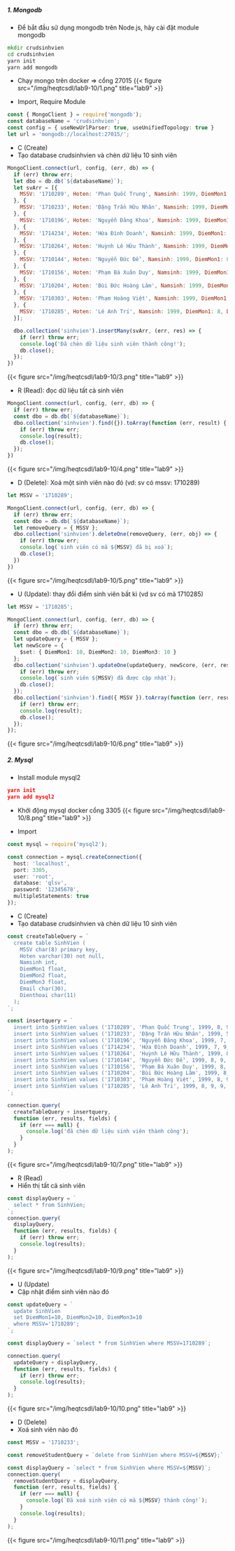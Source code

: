 ##### 1. Mongodb
- Để bắt đầu sử dụng mongodb trên Node.js, hãy cài đặt module mongodb
```cmd
mkdir crudsinhvien
cd crudsinhvien
yarn init
yarn add mongodb
```

- Chạy mongo trên docker => cổng 27015
{{< figure src="/img/heqtcsdl/lab9-10/1.png" title="lab9" >}}

- Import, Require Module
```ts
const { MongoClient } = require('mongodb');
const databaseName = 'crudsinhvien';
const config = { useNewUrlParser: true, useUnifiedTopology: true }
let url = 'mongodb://localhost:27015/';
```

- C (Create)
- Tạo database crudsinhvien và chèn dữ liệu 10 sinh viên
```js
MongoClient.connect(url, config, (err, db) => {
  if (err) throw err;
  let dbo = db.db(`${databaseName}`);
  let svArr = [{
    MSSV: '1710289', Hoten: 'Phan Quốc Trung', Namsinh: 1999, DiemMon1: 8, DiemMon2: 7, DiemMon3: 10, Email: '1710289@dlu.edu.vn', DienThoai: '0349981228'
  }, {
    MSSV: '1710233', Hoten: 'Đặng Trần Hữu Nhân', Namsinh: 1999, DiemMon1: 8, DiemMon2: 7, DiemMon3: 10, Email: '1710233@dlu.edu.vn', DienThoai: '0349981228'
  }, {
    MSSV: '1710196', Hoten: 'Nguyễn Đăng Khoa', Namsinh: 1999, DiemMon1: 8, DiemMon2: 7, DiemMon3: 10, Email: '1710196@dlu.edu.vn', DienThoai: '0349981228'
  }, {
    MSSV: '1714234', Hoten: 'Hứa Đình Doanh', Namsinh: 1999, DiemMon1: 8, DiemMon2: 7, DiemMon3: 10, Email: '1714234@dlu.edu.vn', DienThoai: '0349981228'
  }, {
    MSSV: '1710264', Hoten: 'Huỳnh Lê Hữu Thành', Namsinh: 1999, DiemMon1: 8, DiemMon2: 7, DiemMon3: 10, Email: '1710264@dlu.edu.vn', DienThoai: '0349981228'
  }, {
    MSSV: '1710144', Hoten: 'Nguyễn Đức Đề', Namsinh: 1999, DiemMon1: 8, DiemMon2: 7, DiemMon3: 10, Email: '1710144@dlu.edu.vn', DienThoai: '0349981228'
  }, {
    MSSV: '1710156', Hoten: 'Phạm Bá Xuân Duy', Namsinh: 1999, DiemMon1: 8, DiemMon2: 7, DiemMon3: 10, Email: '1710156@dlu.edu.vn', DienThoai: '0349981228'
  }, {
    MSSV: '1710204', Hoten: 'Bùi Đức Hoàng Lâm', Namsinh: 1999, DiemMon1: 8, DiemMon2: 7, DiemMon3: 10, Email: '1710204@dlu.edu.vn', DienThoai: '0349981228'
  }, {
    MSSV: '1710303', Hoten: 'Phạm Hoàng Việt', Namsinh: 1999, DiemMon1: 8, DiemMon2: 7, DiemMon3: 10, Email: '1710303@dlu.edu.vn', DienThoai: '0349981228'
  }, {
    MSSV: '1710285', Hoten: 'Lê Anh Trí', Namsinh: 1999, DiemMon1: 8, DiemMon2: 7, DiemMon3: 10, Email: '1710289@dlu.edu.vn', DienThoai: '0349981228'
  }];

  dbo.collection('sinhvien').insertMany(svArr, (err, res) => {
    if (err) throw err;
    console.log('Đã chèn dữ liệu sinh viên thành công!');
    db.close();
  });
})
```
{{< figure src="/img/heqtcsdl/lab9-10/3.png" title="lab9" >}}

- R (Read): đọc dữ liệu tất cả sinh viên
```js
MongoClient.connect(url, config, (err, db) => {
  if (err) throw err;
  const dbo = db.db(`${databaseName}`);
  dbo.collection('sinhvien').find({}).toArray(function (err, result) {
    if (err) throw err;
    console.log(result);
    db.close();
  });
})
```
{{< figure src="/img/heqtcsdl/lab9-10/4.png" title="lab9" >}}

- D (Delete): Xoá một sinh viên nào đó (vd: sv có mssv: 1710289)

```js
let MSSV = '1710289';

MongoClient.connect(url, config, (err, db) => {
  if (err) throw err;
  const dbo = db.db(`${databaseName}`);
  let removeQuery = { MSSV };
  dbo.collection('sinhvien').deleteOne(removeQuery, (err, obj) => {
    if (err) throw err;
    console.log(`sinh viên có mã ${MSSV} đã bị xoá`);
    db.close();
  })
})
```
{{< figure src="/img/heqtcsdl/lab9-10/5.png" title="lab9" >}}

- U (Update): thay đổi điểm sinh viên bất kì (vd sv có mã 1710285)

```ts
let MSSV = '1710285';

MongoClient.connect(url, config, (err, db) => {
  if (err) throw err;
  const dbo = db.db(`${databaseName}`);
  let updateQuery = { MSSV };
  let newScore = {
    $set: { DiemMon1: 10, DiemMon2: 10, DiemMon3: 10 }
  };
  dbo.collection('sinhvien').updateOne(updateQuery, newScore, (err, res) => {
    if (err) throw err;
    console.log(`sinh viên ${MSSV} đã được cập nhật`);
    db.close();
  });
  dbo.collection('sinhvien').find({ MSSV }).toArray(function (err, result) {
    if (err) throw err;
    console.log(result);
    db.close();
  });
});
```
{{< figure src="/img/heqtcsdl/lab9-10/6.png" title="lab9" >}}

##### 2. Mysql
- Install module mysql2
```json
yarn init
yarn add mysql2
```

- Khởi động mysql docker cổng 3305
{{< figure src="/img/heqtcsdl/lab9-10/8.png" title="lab9" >}}

- Import 
```ts
const mysql = require('mysql2');

const connection = mysql.createConnection({
  host: 'localhost',
  port: 3305,
  user: 'root',
  database: 'qlsv',
  password: '12345678',
  multipleStatements: true
});
```

- C (Create)
- Tạo database crudsinhvien và chèn dữ liệu 10 sinh viên
```ts
const createTableQuery = `
  create table SinhVien (
    MSSV char(8) primary key,
    Hoten varchar(30) not null,
    Namsinh int,
    DiemMon1 float,
    DiemMon2 float,
    DiemMon3 float,
    Email char(30),
    Dienthoai char(11)
  );
`;

const insertquery = `
  insert into SinhVien values ('1710289', 'Phan Quốc Trung', 1999, 8, 9, 9, '1710289@dlu.edu.vn', '0349981228');
  insert into SinhVien values ('1710233', 'Đặng Trần Hữu Nhân', 1999, 5, 5, 5, '1710233@dlu.edu.vn', '035547878');
  insert into SinhVien values ('1710196', 'Nguyễn Đăng Khoa', 1999, 7, 9, 9, '1710196@dlu.edu.vn', '035547878');
  insert into SinhVien values ('1714234', 'Hứa Đình Doanh', 1999, 7, 9, 9, '1714234@dlu.edu.vn', '035547878');
  insert into SinhVien values ('1710264', 'Huỳnh Lê Hữu Thành', 1999, 8, 9, 9, '1710264@dlu.edu.vn', '035547878');
  insert into SinhVien values ('1710144', 'Nguyễn Đức Đề', 1999, 8, 9, 9, '1710144@dlu.edu.vn', '035547878');
  insert into SinhVien values ('1710156', 'Phạm Bá Xuân Duy', 1999, 8, 9, 9, '1710156@dlu.edu.vn', '035547878');
  insert into SinhVien values ('1710204', 'Bùi Đức Hoàng Lâm', 1999, 8, 9, 9, '1710204@dlu.edu.vn', '035547878');
  insert into SinhVien values ('1710303', 'Phạm Hoàng Việt', 1999, 8, 9, 9, '1710303@dlu.edu.vn', '035547878');
  insert into SinhVien values ('1710285', 'Lê Anh Trí', 1999, 8, 9, 9, '1710285@dlu.edu.vn', '035547878');
`;

connection.query(
  createTableQuery + insertquery,
  function (err, results, fields) {
    if (err === null) {
      console.log('đã chèn dữ liệu sinh viên thành công');
    }
  }
);
```
{{< figure src="/img/heqtcsdl/lab9-10/7.png" title="lab9" >}}

- R (Read)
- Hiển thị tất cả sinh viên

```ts
const displayQuery = `
  select * from SinhVien;
`;
connection.query(
  displayQuery,
  function (err, results, fields) {
    if (err) throw err;
    console.log(results);
  }
);
```
{{< figure src="/img/heqtcsdl/lab9-10/9.png" title="lab9" >}}

- U (Update)
- Cập nhật điểm sinh viên nào đó
```ts
const updateQuery = `
  update SinhVien
  set DiemMon1=10, DiemMon2=10, DiemMon3=10
  where MSSV='1710289';
`;

const displayQuery = `select * from SinhVien where MSSV=1710289`;

connection.query(
  updateQuery + displayQuery,
  function (err, results, fields) {
    if (err) throw err;
    console.log(results);
  }
);
```
{{< figure src="/img/heqtcsdl/lab9-10/10.png" title="lab9" >}}

- D (Delete)
- Xoá sinh viên nào đó

```ts
const MSSV = '1710233';

const removeStudentQuery = `delete from SinhVien where MSSV=${MSSV};`

const displayQuery = `select * from SinhVien where MSSV=${MSSV}`;
connection.query(
  removeStudentQuery + displayQuery,
  function (err, results, fields) {
    if (err === null) {
      console.log(`Đã xoá sinh viên có mã ${MSSV} thành công!`);
    }
    console.log(results);
  }
);
```
{{< figure src="/img/heqtcsdl/lab9-10/11.png" title="lab9" >}}